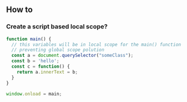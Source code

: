 ## How to

### Create a script based local scope?
```js
function main() {
  // this variables will be in local scope for the main() function
  // preventing global scope polution
  const a = document.querySelector("someClass");
  const b = 'hello';
  const c = function() {
    return a.innerText = b;
  }
}

window.onload = main;
```
